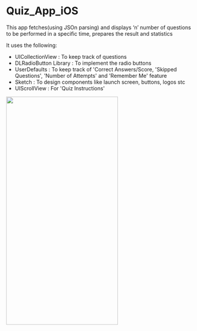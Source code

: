 # Quiz_App_iOS
<p> This app fetches(using JSOn parsing) and displays ‘n’ number of questions to be performed in a specific time, prepares the result and statistics</p>
<p>It uses the following:</p>
<ul>
  <li>UICollectionView : To keep track of questions</li>
  <li>DLRadioButton Library : To implement the radio buttons</li>
  <li>UserDefaults : To keep track of 'Correct Answers/Score, 'Skipped Questions', 'Number of Attempts' and 'Remember Me' feature</li>
  <li>Sketch : To design components like launch screen, buttons, logos stc</li>
  <li>UIScrollView : For 'Quiz Instructions'</li>
  </ul>
  
<img src="screenshot.gif" width="300" height="614" />

